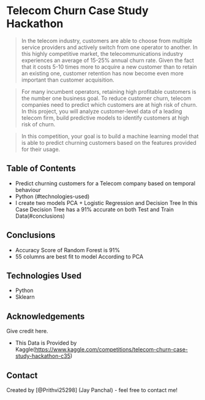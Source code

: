 # Telecom Churn Case Study Hackathon
> In the telecom industry, customers are able to choose from multiple service providers and actively switch from one operator to another. In this highly competitive market, the telecommunications industry experiences an average of 15-25% annual churn rate. Given the fact that it costs 5-10 times more to acquire a new customer than to retain an existing one, customer retention has now become even more important than customer acquisition.

> For many incumbent operators, retaining high profitable customers is the number one business
goal. To reduce customer churn, telecom companies need to predict which customers are at high risk of churn. In this project, you will analyze customer-level data of a leading telecom firm, build predictive models to identify customers at high risk of churn.

> In this competition, your goal is to build a machine learning model that is able to predict churning customers based on the features provided for their usage.


## Table of Contents
* Predict churning customers for a Telecom company based on temporal behaviour
* Python (#technologies-used)
* I create two models PCA + Logistic Regression and Decision Tree In this Case Decision Tree has a 91% accurate on both Test and Train Data(#conclusions)

<!-- You can include any other section that is pertinent to your problem -->

<!-- You don't have to answer all the questions - just the ones relevant to your project. -->

## Conclusions
- Accuracy Score of Random Forest is 91%
- 55 columns are best fit to model According to PCA

<!-- You don't have to answer all the questions - just the ones relevant to your project. -->


## Technologies Used
- Python
- Sklearn

<!-- As the libraries versions keep on changing, it is recommended to mention the version of library used in this project -->

## Acknowledgements
Give credit here.
- This Data is Provided by Kaggle(https://www.kaggle.com/competitions/telecom-churn-case-study-hackathon-c35)


## Contact
Created by [@Prithvi25298] (Jay Panchal) - feel free to contact me!


<!-- Optional -->
<!-- ## License -->
<!-- This project is open source-->

<!-- You don't have to include all sections - just the one's relevant to your project -->
